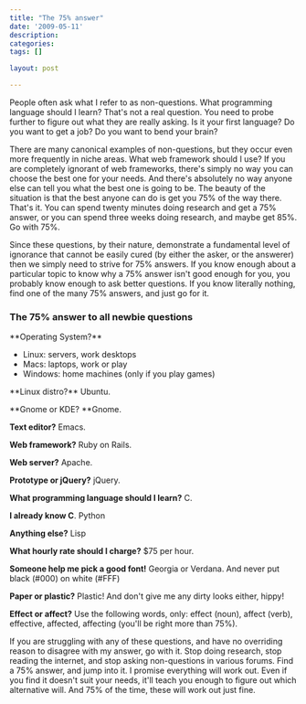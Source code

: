 ```yaml
---
title: "The 75% answer"
date: '2009-05-11'
description:
categories:
tags: []

layout: post

---
```

People often ask what I refer to as non-questions. What programming language should I learn? That's not a real question. You need to probe further to figure out what they are really asking. Is it your first language? Do you want to get a job? Do you want to bend your brain?

There are many canonical examples of non-questions, but they occur even more frequently in niche areas. What web framework should I use? If you are completely ignorant of web frameworks, there's simply no way you can choose the best one for your needs. And there's absolutely no way anyone else can tell you what the best one is going to be. The beauty of the situation is that the best anyone can do is get you 75% of the way there. That's it. You can spend twenty minutes doing research and get a 75% answer, or you can spend three weeks doing research, and maybe get 85%. Go with 75%.

Since these questions, by their nature, demonstrate a fundamental level of ignorance that cannot be easily cured (by either the asker, or the answerer) then we simply need to strive for 75% answers. If you know enough about a particular topic to know why a 75% answer isn't good enough for you, you probably know enough to ask better questions. If you know literally nothing, find one of the many 75% answers, and just go for it.
<h3>The 75% answer to all newbie questions</h3>
**Operating System?**
<ul>
	<li>Linux: servers, work desktops</li>
	<li>Macs: laptops, work or play</li>
	<li>Windows: home machines (only if you play games)</li>
</ul>
**Linux distro?** Ubuntu.

**Gnome or KDE? **Gnome.

**Text editor?** Emacs.

**Web framework?** Ruby on Rails.

**Web server?** Apache.

**Prototype or jQuery?** jQuery.

**What programming language should I learn?** C.

**I already know C**. Python

**Anything else?** Lisp

**What hourly rate should I charge?** $75 per hour.

**Someone help me pick a good font!** Georgia or Verdana. And never put black (#000) on white (#FFF)

**Paper or plastic?** Plastic! And don't give me any dirty looks either, hippy!

**Effect or affect?** Use the following words, only: effect (noun), affect (verb), effective, affected, affecting (you'll be right more than 75%).

If you are struggling with any of these questions, and have no overriding reason to disagree with my answer, go with it. Stop doing research, stop reading the internet, and stop asking non-questions in various forums. Find a 75% answer, and jump into it. I promise everything will work out. Even if you find it doesn't suit your needs, it'll teach you enough to figure out which alternative will. And 75% of the time, these will work out just fine.